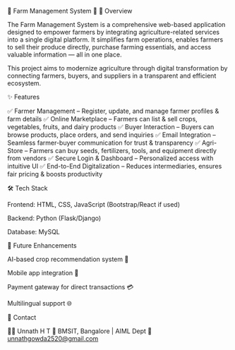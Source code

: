🌾 Farm Management System 🚜
📌 Overview

The Farm Management System is a comprehensive web-based application designed to empower farmers by integrating agriculture-related services into a single digital platform. It simplifies farm operations, enables farmers to sell their produce directly, purchase farming essentials, and access valuable information — all in one place.

This project aims to modernize agriculture through digital transformation by connecting farmers, buyers, and suppliers in a transparent and efficient ecosystem.

✨ Features

✅ Farmer Management – Register, update, and manage farmer profiles & farm details
✅ Online Marketplace – Farmers can list & sell crops, vegetables, fruits, and dairy products
✅ Buyer Interaction – Buyers can browse products, place orders, and send inquiries
✅ Email Integration – Seamless farmer-buyer communication for trust & transparency
✅ Agri-Store – Farmers can buy seeds, fertilizers, tools, and equipment directly from vendors
✅ Secure Login & Dashboard – Personalized access with intuitive UI
✅ End-to-End Digitalization – Reduces intermediaries, ensures fair pricing & boosts productivity

🛠️ Tech Stack

Frontend: HTML, CSS, JavaScript (Bootstrap/React if used)

Backend: Python (Flask/Django)

Database: MySQL



🚀 Future Enhancements

AI-based crop recommendation system 🌱

Mobile app integration 📱

Payment gateway for direct transactions 💳

Multilingual support 🌐



📧 Contact

👨‍💻 Unnath H T
📍 BMSIT, Bangalore | AIML Dept
📩 unnathgowda2520@gmail.com



